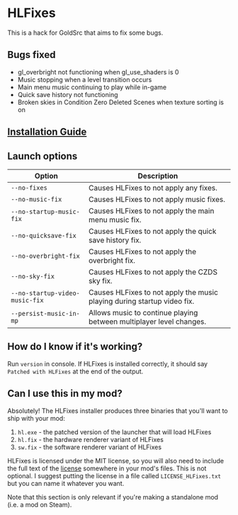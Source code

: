 # HLFixes
This is a hack for GoldSrc that aims to fix some bugs.

## Bugs fixed
- gl_overbright not functioning when gl_use_shaders is 0
- Music stopping when a level transition occurs
- Main menu music continuing to play while in-game
- Quick save history not functioning
- Broken skies in Condition Zero Deleted Scenes when texture sorting is on

## [Installation Guide](https://hgrunt.xyz/hlfixes.html#install-guide)

## Launch options
|Option|Description|
|-|-|
|`--no-fixes`|Causes HLFixes to not apply any fixes.|
|`--no-music-fix`|Causes HLFixes to not apply music fixes.|
|`--no-startup-music-fix`|Causes HLFixes to not apply the main menu music fix.|
|`--no-quicksave-fix`|Causes HLFixes to not apply the quick save history fix.|
|`--no-overbright-fix`|Causes HLFixes to not apply the overbright fix.|
|`--no-sky-fix`|Causes HLFixes to not apply the CZDS sky fix.|
|`--no-startup-video-music-fix`|Causes HLFixes to not apply the music playing during startup video fix.|
|`--persist-music-in-mp`|Allows music to continue playing between multiplayer level changes.|

## How do I know if it's working?
Run `version` in console. If HLFixes is installed correctly, it should say `Patched with HLFixes` at the end of the output.

## Can I use this in my mod?
Absolutely! The HLFixes installer produces three binaries that you'll want to ship with your mod:

1. `hl.exe` - the patched version of the launcher that will load HLFixes
2. `hl.fix` - the hardware renderer variant of HLFixes
3. `sw.fix` - the software renderer variant of HLFixes

HLFixes is licensed under the MIT license, so you will also need to include the full text of the [license](https://github.com/IntriguingTiles/HLFixes/blob/master/LICENSE) somewhere in your mod's files. This is not optional. I suggest putting the license in a file called `LICENSE_HLFixes.txt` but you can name it whatever you want.

Note that this section is only relevant if you're making a standalone mod (i.e. a mod on Steam).
